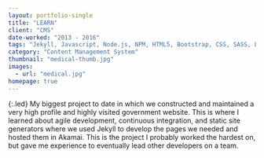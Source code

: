 ```yaml
---
layout: portfolio-single
title: "LEARN"
client: "CMS"
date-worked: "2013 - 2016"
tags: "Jekyll, Javascript, Node.js, NPM, HTML5, Bootstrap, CSS, SASS, LESS, Git, GitHub Enterprise, Bamboo, JIRA, Confluence, Linux, AWS, Shell Scripting, Akamai, Agile, Qualtrics, Disqus"
category: "Content Management System"
thumbnail: "medical-thumb.jpg"
images:
  - url: "medical.jpg"
homepage: true
---
```

{:.led}
My biggest project to date in which we constructed and maintained a very high profile and highly visited government website.  This is where I learned about agile development, continuous integration, and static site generators where we used Jekyll to develop the pages we needed and hosted them in Akamai.  This is the project I probably worked the hardest on, but gave me experience to eventually lead other developers on a team.
